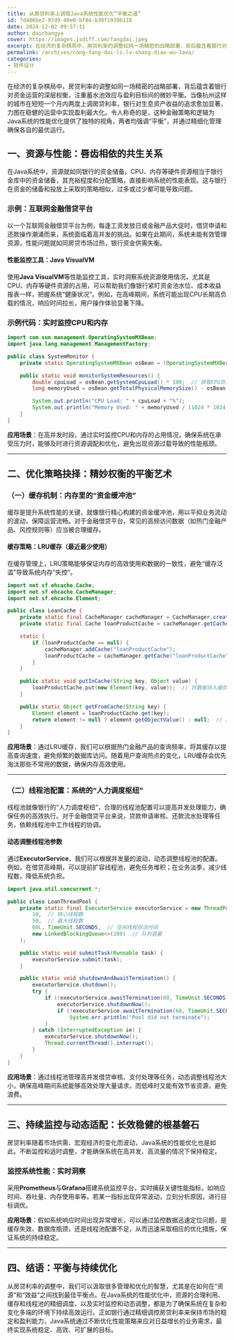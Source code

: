 ```yaml
---
title: 从房贷利率上调悟Java系统性能优化“平衡之道”
id: 7d406be2-97d9-40e0-bf84-b39f19396118
date: 2024-12-02 09:57:11
author: daichangya
cover: https://images.jsdiff.com/fangdai.jpeg
excerpt: 在经济的复杂棋局中，房贷利率的调整如同一场精密的战略部署，背后蕴含着银行对资金运营的深层权衡，注重蓄水池效应与盈利目标间的微妙平衡。当像杭州这样的城市在短短一个月内两度上调房贷利率，银行对生息资产收益的追求愈加显著，力图在稳健的运营中实现盈利最大化。令人称奇的是，这种金融策略和逻辑为Java系统的性
permalink: /archives/cong-fang-dai-li-lv-shang-diao-wu-Java/
categories:
- 软件设计
---
```


在经济的复杂棋局中，房贷利率的调整如同一场精密的战略部署，背后蕴含着银行对资金运营的深层权衡，注重蓄水池效应与盈利目标间的微妙平衡。当像杭州这样的城市在短短一个月内两度上调房贷利率，银行对生息资产收益的追求愈加显著，力图在稳健的运营中实现盈利最大化。令人称奇的是，这种金融策略和逻辑为Java系统的性能优化提供了独特的视角，两者均强调“平衡”，并通过精细化管理确保各自的最优运行。

## 一、资源与性能：唇齿相依的共生关系

在Java系统中，资源就如同银行的资金储备。CPU、内存等硬件资源相当于银行金库中的资金储备，其充裕程度和分配策略，直接影响系统的性能表现。这与银行在资金的储备和投放上采取的策略相似，过多或过少都可能导致问题。

### 示例：互联网金融借贷平台

以一个互联网金融借贷平台为例，每逢工资发放日或金融产品大促时，借贷申请和还款操作潮涌而来，系统面临着高并发的挑战。如果在此期间，系统未能有效管理资源，性能问题就如同房贷市场过热，银行资金供需失衡。

#### 性能监控工具：Java VisualVM

使用**Java VisualVM**等性能监控工具，实时洞察系统资源使用情况，尤其是CPU、内存等硬件资源的占用，可以帮助我们像银行紧盯资金池水位、成本收益报表一样，把握系统“健康状况”。例如，在高峰期间，系统可能出现CPU长期高负载的情况，响应时间拉长，用户操作体验显著下降。
<separator></separator>
### 示例代码：实时监控CPU和内存

```java
import com.sun.management.OperatingSystemMXBean;
import java.lang.management.ManagementFactory;

public class SystemMonitor {
    private static OperatingSystemMXBean osBean = (OperatingSystemMXBean) ManagementFactory.getOperatingSystemMXBean();

    public static void monitorSystemResources() {
        double cpuLoad = osBean.getSystemCpuLoad() * 100;  // 获取CPU负载百分比
        long memoryUsed = osBean.getTotalPhysicalMemorySize() - osBean.getFreePhysicalMemorySize();  // 获取已使用内存

        System.out.println("CPU Load: " + cpuLoad + "%");
        System.out.println("Memory Used: " + memoryUsed / (1024 * 1024) + "MB");
    }
}
```

**应用场景**：在高并发时段，通过实时监控CPU和内存的占用情况，确保系统在承受压力时，能够及时进行资源调配和优化，避免出现资源过载导致的性能瓶颈。

---

## 二、优化策略抉择：精妙权衡的平衡艺术

### （一）缓存机制：内存里的“资金缓冲池”

缓存是提升系统性能的关键，就像银行精心构建的资金缓冲池，用以平抑业务流动的波动，保障运营流畅。对于金融借贷平台，常见的高频访问数据（如热门金融产品、风控规则等）应当被合理缓存。

#### 缓存策略：LRU缓存（最近最少使用）

在缓存管理上，LRU策略能够保证内存的高效使用和数据的一致性，避免“缓存泛滥”导致系统内存“失控”。

```java
import net.sf.ehcache.Cache;
import net.sf.ehcache.CacheManager;
import net.sf.ehcache.Element;

public class LoanCache {
    private static final CacheManager cacheManager = CacheManager.create();
    private static final Cache loanProductCache = cacheManager.getCache("loanProductCache");

    static {
        if (loanProductCache == null) {
            cacheManager.addCache("loanProductCache");
            loanProductCache = cacheManager.getCache("loanProductCache");
        }
    }

    public static void putInCache(String key, Object value) {
        loanProductCache.put(new Element(key, value));  // 将数据存入缓存
    }

    public static Object getFromCache(String key) {
        Element element = loanProductCache.get(key);
        return element != null ? element.getObjectValue() : null;  // 获取缓存数据
    }
}
```

**应用场景**：通过LRU缓存，我们可以根据热门金融产品的查询频率，将其缓存以提高查询速度，避免频繁的数据库访问。随着用户查询热点的变化，LRU缓存会优先淘汰那些不常用的数据，确保内存高效使用。

---

### （二）线程池配置：系统的“人力调度枢纽”

线程池就像银行的“人力调度枢纽”，合理的线程池配置可以提高并发处理能力，确保任务的高效执行。对于金融借贷平台来说，贷款申请审核、还款流水处理等任务，依赖线程池中工作线程的协调。

#### 动态调整线程池参数

通过**ExecutorService**，我们可以根据并发量的波动，动态调整线程池的配置。例如，在借贷高峰期，可以提前扩容线程池，避免任务堆积；在业务淡季，减少线程数，降低系统负担。

```java
import java.util.concurrent.*;

public class LoanThreadPool {
    private static final ExecutorService executorService = new ThreadPoolExecutor(
        10,  // 核心线程数
        50,  // 最大线程数
        60L, TimeUnit.SECONDS,  // 空闲线程存活时间
        new LinkedBlockingQueue<>(200)  // 队列容量
    );

    public static void submitTask(Runnable task) {
        executorService.submit(task);
    }

    public static void shutdownAndAwaitTermination() {
        executorService.shutdown();
        try {
            if (!executorService.awaitTermination(60, TimeUnit.SECONDS)) {
                executorService.shutdownNow();
                if (!executorService.awaitTermination(60, TimeUnit.SECONDS))
                    System.err.println("Pool did not terminate");
            }
        } catch (InterruptedException ie) {
            executorService.shutdownNow();
            Thread.currentThread().interrupt();
        }
    }
}
```

**应用场景**：通过线程池管理高并发借贷审核、支付处理等任务，动态调整线程池大小，确保高峰期间系统能够高效处理大量请求，而低峰时又能有效节省资源，避免浪费。

---

## 三、持续监控与动态适配：长效稳健的根基磐石

房贷利率随着市场供需、宏观经济的变化而波动，Java系统的性能优化也是如此。不断监控和适时调整，才能确保系统在高并发、高流量的情况下保持稳定。

### **监控系统性能：实时洞察**

采用**Prometheus**与**Grafana**搭建系统监控平台，实时捕获关键性能指标，如响应时间、吞吐量、内存使用率等。若某一指标出现异常波动，立刻分析原因，进行目标调优。

**应用场景**：假如系统响应时间出现异常增长，可以通过监控数据迅速定位问题，是缓存失效、数据库瓶颈，还是线程池配置不足，从而迅速采取相应的优化措施，保证系统的持续稳定。

---

## 四、结语：平衡与持续优化

从房贷利率的调整中，我们可以汲取很多管理和优化的智慧，尤其是在如何在“资源”和“效益”之间找到最佳平衡点。在Java系统的性能优化中，资源的合理利用、缓存和线程池的精细调度、以及实时监控和动态调整，都是为了确保系统在复杂和变化多端的环境下持续高效运行。正如银行通过精细调控房贷利率来保持市场的稳定和盈利能力，Java系统通过不断优化性能策略来应对日益增长的业务需求，最终实现系统稳定、高效、可扩展的目标。
